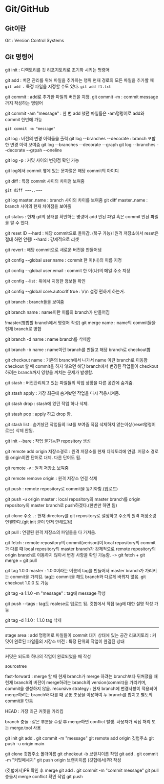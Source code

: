 <h1>Git/GitHub</h1>

<h2>Git이란</h2>
Git : Version Control Systems

## Git 명령어

git init : 디렉토리를 깃 리포지토리로 초기화 시키는 명령어

git add : 버전 관리를 위해 파일을 추가하는 행위
현재 경로의 모든 파일을 추가할 때 `git add .`
특정 파일을 지정할 수도 있다. `git add f1.txt`

git commit : add로 추가한 파일의 버전을 지정.
git commit -m : commit message까지 작성하는 명령어

git commit -am "message" : 한 번 add 했던 파일들은 -am명령어로 add와 commit 한번에 가능

```
git commit -m "message"
```

git log : 버전의 변경 이력들을 출력
git log --branches --decorate : branch 포함한 변경 이력 보여줌
git log --branches --decorate --graph
git log --branches --decorate --grpah --oneline

git log -p : 커밋 사이의 변경점 확인 가능

git log에서 commit 옆에 있는 문자열은 해당 commit의 아이디

git diff : 특정 commit 사이의 차이점 보여줌

```
git diff ~~~..~~~
```

git log master..name : branch 사이의 차이를 보여줌
git diff master..name : branch 사이의 현재 차이점을 보여줌

git status : 현재 git의 상태를 확인하는 명령어
add 안된 파일 혹은 commit 안된 파일을 알 수 있다.

git reset ID --hard : 해당 commit으로 돌아감. (복구 가능) !원격 저장소에서 reset은 절대 하면 안됨!
--hard : 강제적으로 리셋

git revert : 해당 commit으로 새로운 버전을 만들어냄

git config --global user.name : commit 한 이(나)의 이름 지정

git config --global user.email : commit 한 이(나)의 메일 주소 지정

git config --list : 위에서 지정한 정보들 확인

git config --global core.autocrlf true : \r\n 설정 편하게 하는거.

git branch : branch들을 보여줌

git branch name : name이란 이름의 branch가 만들어짐

!master(병합할 branch에서 명령어 작성)
git merge name : name의 commit들을 현재 branch로 병합

git branch -d name : name branch를 삭제함

git branch -b name : name이란 branch를 만들고 해당 branch로 checkout함

git checkout name : 기존의 branch에서 나가서 name 이란 branch로 이동함
checkout 할 때 commit을 하지 않으면 해당 branch에서 변경된 작업들이 checkout하려는 branch까지 영향을 끼치는 문제가 발생함.

git stash : 버전관리되고 있는 파일들의 작업 상황을 다른 공간에 숨겨줌.

git stash apply : 가장 최근에 숨겨놨던 작업을 다시 적용시켜줌.

git stash drop : stash에 있던 작업 하나 삭제.

git stash pop : apply 하고 drop 함.

git stash list : 숨겨놨던 작업들의 list를 보여줌
직접 삭제하지 않는이상(reset명령어로는) 삭제 안됨.

git init --bare : 작업 불가능한 repository 생성

git remote add origin 저장소경로 : 원격 저장소를 현재 디렉토리에 연결. 저장소 경로를 origin이란 단어로 대체. 다른 단어도 됨.

git remote -v : 원격 저장소 보여줌

git remote remove origin : 원격 저장소 연결 삭제

git push : remote repository로 commit을 동기화함.(업로드)

git push -u origin master : local repository의 master branch를 origin repository의 master branch로 push하겠다.(한번만 하면 됨)

git clone 주소 . : 현재 directory를 git repository로 설정하고 주소의 원격 저장소랑 연결한다.(git init 굳이 먼저 안해도됨)

git pull : 연결된 원격 저장소의 파일들을 다 가져옴.

git fetch : remote repository의 commit(verison)이 local repository의 commit과 다를 때 local repository의 master branch가 강제적으로 remote repository의 origin branch로 이동하지 않아서 변경 사항을 확인 가능함.
-> git fetch + git merge = git pull

git tag 1.0.0 master : 1.0.0이라는 이름의 tag를 만들어서 master branch가 가리키는 commit을 가리킴.
tag는 commit을 해도 branch와 다르게 바뀌지 않음.
git checkout 1.0.0 도 가능

git tag -a 1.1.0 -m "message" : tag에 message 작성

git push --tags : tag도 realese로 업로드 됨.
깃헙에서 직접 tag에 대한 설명 작성 가능

git tag -d 1.1.0 : 1.1.0 tag 삭제

---

stage area : add 명령어로 파일들이 commit 대기 상태에 있는 공간
리포지토리 : 커밋이 완료된 파일들의 저장소
버전 : 특정 단위의 작업이 완결된 상태

---

커밋은 되도록 하나의 작업이 완료되었을 때 작성

sourcetree

fast-forward : merge 할 때 현재 branch가 merge 하려는 branch보다 뒤쳐졌을 때
현재 branch의 버전이 merge하려는 branch의 version(commit)을 가리키며, commit을 생성하지 않음.
recursive strategy : 현재 branch에 변경사항이 적용되어 merge하려는 branch와 다를 때
공통 조상을 이용하여 두 branch를 합치고 별도의 commit을 만듬

HEAD : 가장 최근 커밋을 가리킴

branch 충돌 : 같은 부분을 수정 후 merge하면 conflict 발생. 사용자가 직접 처리 또는 merge.tool 사용

git init
git add .
git commit -m "message"
git remote add origin 깃헙주소
git push -u origin main

git clone 깃헙주소 폴더이름
git checkout -b 브랜치이름
작업
git add .
git commit -m "커밋메세지"
git push origin 브랜치이름
(깃헙에서)PR 작성

(깃헙에서)PR 확인 후 merge
git add .
git commit -m "commit message"
git pull
충돌시 merge conflict 확인
작업
git push
